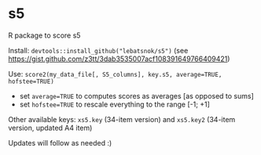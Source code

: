 # s5

R package to score s5

Install: `devtools::install_github("lebatsnok/s5")`
(see https://gist.github.com/z3tt/3dab3535007acf108391649766409421)

Use:  `score2(my_data_file[, S5_columns], key.s5, average=TRUE, hofstee=TRUE)`
* set `average=TRUE` to  computes scores as averages [as opposed to sums]
* set `hofstee=TRUE`  to rescale everything to the range [-1; +1]

Other available keys: `xs5.key` (34-item version) and `xs5.key2` (34-item version, updated A4 item)

Updates will follow as needed :)
